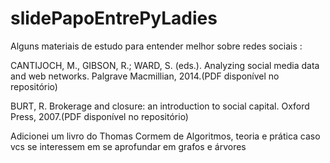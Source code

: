 # slidePapoEntrePyLadies
Alguns materiais de estudo para entender melhor sobre redes sociais :

  CANTIJOCH, M., GIBSON, R.; WARD, S. (eds.). Analyzing social media data and web networks. Palgrave Macmillian, 2014.(PDF disponível no repositório)

  BURT, R. Brokerage and closure: an introduction to social capital. Oxford Press, 2007.(PDF disponível no repositório)

  Adicionei um livro do Thomas Cormem de Algoritmos, teoria e prática caso vcs se interessem em se aprofundar em grafos e árvores
  


